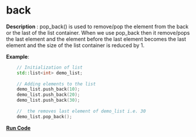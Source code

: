 # back

**Description** : pop_back() is used to remove/pop the element from the back or the last of the list container. When we use pop_back then it remove/pops the last element and the element before the last element becomes the last element and the size of the list container is reduced by 1.

**Example**:
```cpp
    // Initialization of list 
    std::list<int> demo_list; 
  
    // Adding elements to the list 
    demo_list.push_back(10); 
    demo_list.push_back(20); 
    demo_list.push_back(30); 
  
    //  the removes last element of demo_list i.e. 30
    demo_list.pop_back(); 
```
**[Run Code](https://rextester.com/FPWE25961)**
